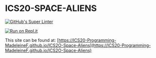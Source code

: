 # ICS20-SPACE-ALIENS

[![GitHub's Super Linter](https://github.com/ICS20-Programming-MadeleineF/ICS2O-Space-Aliens/workflows/GitHub's%20Super%20Linter/badge.svg)](https://github.com/ICS20-Programming-MadeleineF/ICS2O-Space-Aliens/actions)



[![Run on Repl.it](https://repl.it/badge/github/ICS20-Programming-MadeleineF/ICS2O-Space-Aliens)](https://repl.it/github/ICS20-Programming-MadeleineF/ICS2O-Space-Aliens)



This site can be found at: [https://ICS20-Programming-MadeleineF.github.io/ICS2O-Space-Aliens](https://ICS20-Programming-MadeleineF.github.io/ICS2O-Space-Aliens)